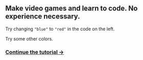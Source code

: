 ## Make video games and learn to code. No experience necessary.

Try changing `"blue"` to `"red"` in the code on the left.

Try some other colors.

### <div class="next">[Continue the tutorial →](#draw-an-oval)</div>
